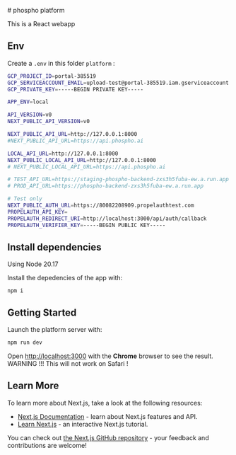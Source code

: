 # phospho platform

This is a React webapp

## Env

Create a `.env` in this folder `platform` :

```bash
GCP_PROJECT_ID=portal-385519
GCP_SERVICEACCOUNT_EMAIL=upload-test@portal-385519.iam.gserviceaccount.com
GCP_PRIVATE_KEY=-----BEGIN PRIVATE KEY-----

APP_ENV=local

API_VERSION=v0
NEXT_PUBLIC_API_VERSION=v0

NEXT_PUBLIC_API_URL=http://127.0.0.1:8000
#NEXT_PUBLIC_API_URL=https://api.phospho.ai

LOCAL_API_URL=http://127.0.0.1:8000
NEXT_PUBLIC_LOCAL_API_URL=http://127.0.0.1:8000
# NEXT_PUBLIC_LOCAL_API_URL=https://api.phospho.ai

# TEST_API_URL=https://staging-phospho-backend-zxs3h5fuba-ew.a.run.app
# PROD_API_URL=https://phospho-backend-zxs3h5fuba-ew.a.run.app

# Test only
NEXT_PUBLIC_AUTH_URL=https://80082208909.propelauthtest.com
PROPELAUTH_API_KEY=
PROPELAUTH_REDIRECT_URI=http://localhost:3000/api/auth/callback
PROPELAUTH_VERIFIER_KEY=-----BEGIN PUBLIC KEY-----
```

## Install dependencies

Using Node 20.17

Install the depedencies of the app with:

```
npm i
```

## Getting Started

Launch the platform server with:

```bash
npm run dev
```

Open [http://localhost:3000](http://localhost:3000) with the **Chrome** browser to see the result.
WARNING !!! This will not work on Safari !

## Learn More

To learn more about Next.js, take a look at the following resources:

- [Next.js Documentation](https://nextjs.org/docs) - learn about Next.js features and API.
- [Learn Next.js](https://nextjs.org/learn) - an interactive Next.js tutorial.

You can check out [the Next.js GitHub repository](https://github.com/vercel/next.js/) - your feedback and contributions are welcome!
